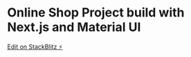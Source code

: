 # Online Shop Project build with Next.js and Material UI

[Edit on StackBlitz ⚡️](https://stackblitz.com/edit/nextjs-bytrjt)
